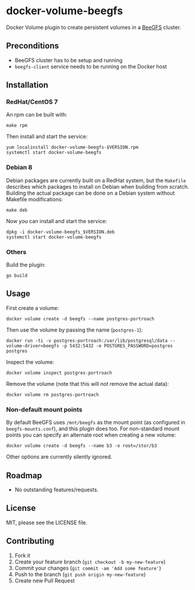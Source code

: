 # docker-volume-beegfs

Docker Volume plugin to create persistent volumes in a [BeeGFS](http://www.beegfs.com/content/) cluster.

## Preconditions

- BeeGFS cluster has to be setup and running
- `beegfs-client` service needs to be running on the Docker host

## Installation

### RedHat/CentOS 7

An rpm can be built with:

    make rpm

Then install and start the service:

    yum localinstall docker-volume-beegfs-$VERSION.rpm
    systemctl start docker-volume-beegfs

### Debian 8

Debian packages are currently built on a RedHat system, but the `Makefile`
describes which packages to install on Debian when building from scratch.
Building the actual package can be done on a Debian system without Makefile modifications:

    make deb

Now you can install and start the service:

    dpkg -i docker-volume-beegfs_$VERSION.deb
    systemctl start docker-volume-beegfs

### Others

Build the plugin:

    go build

## Usage

First create a volume:

    docker volume create -d beegfs --name postgres-portroach

Then use the volume by passing the name (`postgres-1`):

    docker run -ti -v postgres-portroach:/var/lib/postgresql/data --volume-driver=beegfs -p 5432:5432 -e POSTGRES_PASSWORD=postgres postgres

Inspect the volume:

    docker volume inspect postgres-portroach

Remove the volume (note that this will _not_ remove the actual data):

    docker volume rm postgres-portroach

### Non-default mount points

By default BeeGFS uses `/mnt/beegfs` as the mount point (as configured in
`beegfs-mounts.conf`), and this plugin does too. For non-standard mount points
you can specify an alternate root when creating a new volume:

    docker volume create -d beegfs --name b3 -o root=/stor/b3

Other options are currently silently ignored.

## Roadmap

- No outstanding features/requests.

## License

MIT, please see the LICENSE file.

## Contributing

1. Fork it
2. Create your feature branch (`git checkout -b my-new-feature`)
3. Commit your changes (`git commit -am 'Add some feature'`)
4. Push to the branch (`git push origin my-new-feature`)
5. Create new Pull Request
